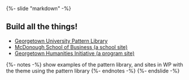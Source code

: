 {%- slide "markdown" -%}
## Build all the things! <!-- .element: class="r-fit-text" -->

- [Georgetown University Pattern Library](https://gucms-ui.georgetown.edu/patterns/docs/)
- [McDonough School of Business (a school site)](https://msb.georgetown.edu/)
- [Georgetown Humanities Initiative (a program site)](https://humanities.georgetown.edu/)

{%- notes -%}
show examples of the pattern library, and sites in WP with the theme using the pattern library
{%- endnotes -%}
{%- endslide -%}

